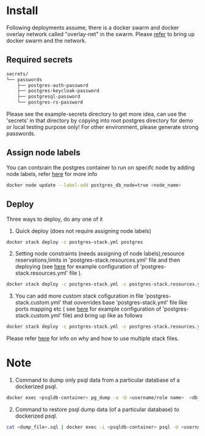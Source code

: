 # Install
Following deployments assume, there is a docker swarm and  docker overlay network called "overlay-net"  in the swarm. Please [refer](../../../docs/swarm-setup.md) to bring up docker swarm and the network.
## Required secrets

```sh
secrets/
└── passwords
    ├── postgres-auth-password
    ├── postgres-keycloak-password
    ├── postgresql-password
    └── postgres-rs-password
```
Please see the example-secrets directory to get more idea, can use the 'secrets' in that directory by copying into root postgres  directory for demo or local testing purpose only! For other environment, please generate strong passwords.

## Assign node labels
You can contsrain the postgres container to run on specifc node by adding node labels, refer [here](https://docs.docker.com/engine/swarm/services/#placement-constraints) for more info
```sh
docker node update --label-add postgres_db_node=true <node_name>
```

## Deploy

Three ways to deploy, do any one of it
1. Quick deploy (does not require assigning node labels)
```sh
docker stack deploy -c postgres-stack.yml postgres
```

2. Setting node constraints (needs assigning of node labels),resource reservations,limits in 'postgres-stack.resources.yml' file and then deploying (see [here](example-postgres-stack.resources.yml) for example configuration of 'postgres-stack.resources.yml' file ).

```sh
docker stack deploy -c postgres-stack.yml -c postgres-stack.resources.yml postgres
```
3. You can add more custom stack cofiguration in file 'postgres-stack.custom.yml' that ooverrides base 'postgres-stack.yml' file like ports mapping etc ( see [here](example-postgres-stack.custom.yml) for example configuration of 'postgres-stack.custom.yml' file)  and bring up like as follows
```sh
docker stack deploy -c postgres-stack.yml -c postgres-stack.resources.yml -c postgres-stack.custom.yml
```
Please refer [here](https://docs.docker.com/compose/extends/#multiple-compose-files) for info on why and how to use multiple stack files.

# Note
1. Command to dump only psql data from a particular database of a dockerized psql.
```sh
docker exec <psqldb-container> pg_dump -a -U <username/role name>  <db_name> > <dump-file>.sql
```
2. Command to restore psql dump data (of a particular database) to dockerized  psql.

```sh
cat <dump_file>.sql | docker exec -i <psqldb-container> psql -U <username/role> -d <dbname>
```

